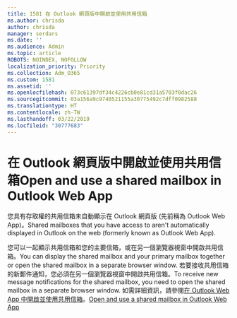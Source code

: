 ```yaml
---
title: 1581 在 Outlook 網頁版中開啟並使用共用信箱
ms.author: chrisda
author: chrisda
manager: serdars
ms.date: ''
ms.audience: Admin
ms.topic: article
ROBOTS: NOINDEX, NOFOLLOW
localization_priority: Priority
ms.collection: Adm_O365
ms.custom: 1581
ms.assetid: ''
ms.openlocfilehash: 073c61397df34c4226cb0e81cd31a5703f0dac26
ms.sourcegitcommit: 03a156a9c9740521155a30775492c7dff0982588
ms.translationtype: HT
ms.contentlocale: zh-TW
ms.lasthandoff: 03/22/2019
ms.locfileid: "30777683"
---
```

# <a name="open-and-use-a-shared-mailbox-in-outlook-on-the-web"></a><span data-ttu-id="280a9-102">在 Outlook 網頁版中開啟並使用共用信箱</span><span class="sxs-lookup"><span data-stu-id="280a9-102">Open and use a shared mailbox in Outlook Web App </span></span>

<span data-ttu-id="280a9-103">您具有存取權的共用信箱未自動顯示在 Outlook 網頁版 (先前稱為 Outlook Web App)。</span><span class="sxs-lookup"><span data-stu-id="280a9-103">Shared mailboxes that you have access to aren't automatically displayed in Outlook on the web (formerly known as Outlook Web App).</span></span>

<span data-ttu-id="280a9-104">您可以一起顯示共用信箱和您的主要信箱，或在另一個瀏覽器視窗中開啟共用信箱。</span><span class="sxs-lookup"><span data-stu-id="280a9-104">You can display the shared mailbox and your primary mailbox together or open the shared mailbox in a separate browser window.</span></span> <span data-ttu-id="280a9-105">若要接收共用信箱的新郵件通知，您必須在另一個瀏覽器視窗中開啟共用信箱。</span><span class="sxs-lookup"><span data-stu-id="280a9-105">To receive new message notifications for the shared mailbox, you need to open the shared mailbox in a separate browser window.</span></span> <span data-ttu-id="280a9-106">如需詳細資訊，請參閱[在 Outlook Web App 中開啟並使用共用信箱](https://support.office.com/article/BC127866-42BE-4DE7-92AE-1EF2F787FD5C)。</span><span class="sxs-lookup"><span data-stu-id="280a9-106">[Open and use a shared mailbox in Outlook Web App ](https://support.office.com/article/BC127866-42BE-4DE7-92AE-1EF2F787FD5C)</span></span>